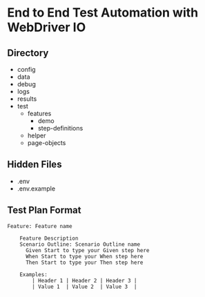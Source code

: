 # End to End Test Automation with WebDriver IO

## Directory
* config
* data
* debug
* logs
* results
* test
  * features
    * demo
    * step-definitions
  * helper
  * page-objects

## Hidden Files
* .env
* .env.example

## Test Plan Format

```
Feature: Feature name

    Feature Description
    Scenario Outline: Scenario Outline name
      Given Start to type your Given step here
      When Start to type your When step here
      Then Start to type your Then step here

    Examples:
        | Header 1 | Header 2 | Header 3 |
        | Value 1  | Value 2  | Value 3  |
```